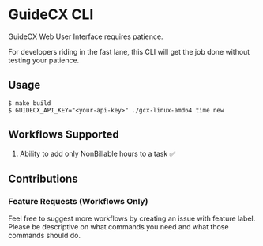 # GuideCX CLI
GuideCX Web User Interface requires patience.

For developers riding in the fast lane, this CLI will get the job done without testing your patience.

## Usage

```shell
$ make build
$ GUIDECX_API_KEY="<your-api-key>" ./gcx-linux-amd64 time new
```

## Workflows Supported
1. Ability to add only NonBillable hours to a task :white_check_mark:

## Contributions

### Feature Requests (Workflows Only)
Feel free to suggest more workflows by creating an issue with feature label. Please be descriptive on what commands you need and what those commands should do.
